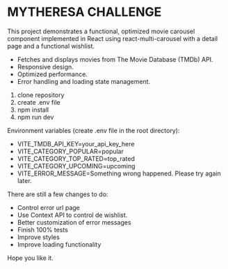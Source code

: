 # MYTHERESA CHALLENGE

This project demonstrates a functional, optimized movie carousel component implemented in React using react-multi-carousel with a detail page and a functional wishlist.

- Fetches and displays movies from The Movie Database (TMDb) API.
- Responsive design.
- Optimized performance.
- Error handling and loading state management.

1. clone repository
2. create .env file
3. npm install
4. npm run dev

Environment variables (create .env file in the root directory):

- VITE_TMDB_API_KEY=your_api_key_here
- VITE_CATEGORY_POPULAR=popular
- VITE_CATEGORY_TOP_RATED=top_rated
- VITE_CATEGORY_UPCOMING=upcoming
- VITE_ERROR_MESSAGE=Something wrong happened. Please try again later.

There are still a few changes to do:

- Control error url page
- Use Context API to control de wishlist.
- Better customization of error messages
- Finish 100% tests
- Improve styles
- Improve loading functionality

Hope you like it.
